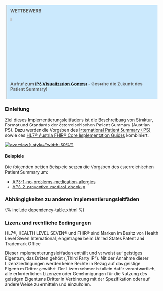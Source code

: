 <style>
.stu-note::before {
  white-space: pre;
  content: "WETTBEWERB\A ";
  background-color: unset;
  color: unset;
  font-weight: bold;
}

blockquote.stu-note {
  margin: 5px;
  padding: 10px;
  background-color: #CBE9FD;
  border-left-color: #7F929E;
}
</style>

<div xmlns="http://www.w3.org/1999/xhtml"
  xmlns:xsi="http://www.w3.org/2001/XMLSchema-instance">
  <blockquote class="stu-note">
    <p><img src="contest.png" alt="hl7at" style="width: 5%"></p>
    <p></p>
    <p><strong>Aufruf zum <a href="contest.html">IPS Visualization Contest</a> - Gestalte die Zukunft des Patient Summary!</strong></p>
    <p></p>
    <p></p>
  </blockquote>
</div>

### Einleitung

Ziel dieses Implementierungsleitfadens ist die Beschreibung von Struktur, Format und Standards der österreischischen Patient Summary (Austrian PS). Dazu werden die Vorgaben des [International Patient Summary (IPS)](https://hl7.org/fhir/uv/ips/) sowie des [HL7® Austria FHIR® Core Implementation Guides](https://build.fhir.org/ig/HL7Austria/HL7-AT-FHIR-Core-R4/) kombiniert.

[![overview](austrian-ips-context.drawio.png){: style="width: 50%"}](austrian-ips-context.drawio.png)

#### Beispiele

Die folgenden beiden Beispiele setzen die Vorgaben des österreichischen Patient Summary um:

- [APS-1-no-problems-medication-allergies](Bundle-APS-1-no-problems-medication-allergies.html)
- [APS-2-preventive-medical-checkup](Bundle-APS-2-preventive-medical-checkup.html)

### Abhängigkeiten zu anderen Implementierungsleitfäden

{% include dependency-table.xhtml %}

### Lizenz und rechtliche Bedingungen
HL7®, HEALTH LEVEL SEVEN® und FHIR® sind Marken im Besitz von Health Level Seven International, eingetragen beim United States Patent and Trademark Office.

Dieser Implementierungsleitfaden enthält und verweist auf geistiges Eigentum, das Dritten gehört („Third Party IP“). Mit der Annahme dieser Lizenzbedingungen werden keine Rechte in Bezug auf das geistige Eigentum Dritter gewährt. Der Lizenznehmer ist allein dafür verantwortlich, alle erforderlichen Lizenzen oder Genehmigungen für die Nutzung des geistigen Eigentums Dritter in Verbindung mit der Spezifikation oder auf andere Weise zu ermitteln und einzuholen.
